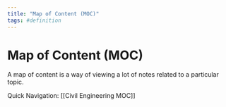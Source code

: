 ```yaml
---
title: "Map of Content (MOC)"
tags: #definition
---
```

# Map of Content (MOC)
A map of content is a way of viewing a lot of notes related to a particular topic. 














Quick Navigation: [[Civil Engineering MOC]] 